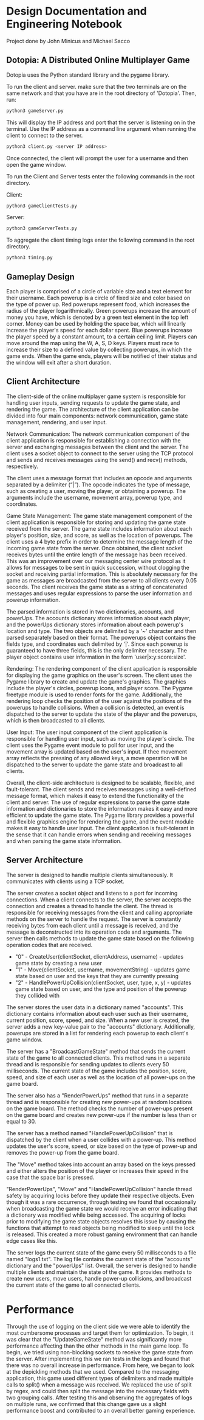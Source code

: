 # Design Documentation and Engineering Notebook

Project done by John Minicus and Michael Sacco

## Dotopia: A Distributed Online Multiplayer Game

Dotopia uses the Python standard library and the pygame library.

To run the client and server. make sure that the two terminals are on the same network and that you have are in the root directory of 'Dotopia'. Then, run:

```bash
python3 gameServer.py
```

This will display the IP address and port that the server is listening on in the terminal. Use the IP address as a command line argument when running the client to connect to the server.

```bash
python3 client.py <server IP address>
```

Once connected, the client will prompt the user for a username and then open the game window.

To run the Client and Server tests enter the following commands in the root directory.

Client:
```bash
python3 gameClientTests.py
```

Server:
```bash
python3 gameServerTests.py
```

To aggregate the client timing logs enter the following command in the root directory.

```bash
python3 timing.py
```

## Gameplay Design

Each player is comprised of a circle of variable size and a text element for their username. Each powerup is a circle of fixed size and color based on the type of power up. Red powerups represent food, which increases the radius of the player logarithmically. Green powerups increase the amount of money you have, which is denoted by a green text element in the top left corner. Money can be used by holding the space bar, which will linearly increase the player's speed for each dollar spent. Blue powerups increase the player speed by a constant amount, to a certain ceiling limit. Players can move around the map using the W, A, S, D keys. Players must race to increase their size to a defined value by collecting powerups, in which the game ends. When the game ends, players will be notified of their status and the window will exit after a short duration.

## Client Architecture

The client-side of the online multiplayer game system is responsible for handling user inputs, sending requests to update the game state, and rendering the game. The architecture of the client application can be divided into four main components: network communication, game state management, rendering, and user input.

Network Communication:
The network communication component of the client application is responsible for establishing a connection with the server and exchanging messages between the client and the server. The client uses a socket object to connect to the server using the TCP protocol and sends and receives messages using the send() and recv() methods, respectively.

The client uses a message format that includes an opcode and arguments separated by a delimiter (“|”). The opcode indicates the type of message, such as creating a user, moving the player, or obtaining a powerup. The arguments include the username, movement array, powerup type, and coordinates.

Game State Management:
The game state management component of the client application is responsible for storing and updating the game state received from the server. The game state includes information about each player's position, size, and score, as well as the location of powerups. The client uses a 4 byte prefix in order to determine the message length of the incoming game state from the server. Once obtained, the client socket receives bytes until the entire length of the message has been received. This was an improvement over our messaging center wire protocol as it allows for messages to be sent in quick succession, without clogging the socket and receiving partial information. This is absolutely necessary for the game as messages are broadcasted from the server to all clients every 0.05 seconds. The client receives the game state as a string of concatenated messages and uses regular expressions to parse the user information and powerup information.

The parsed information is stored in two dictionaries, accounts, and powerUps. The accounts dictionary stores information about each player, and the powerUps dictionary stores information about each powerup's location and type. The two objects are delimited by a '~' character and then parsed separately based on their format. The powerups object contains the fields type, and coordinates each delimited by '|'. Since each powerup is guaranteed to have three fields, this is the only delimiter necessary. The player object contains user information in the form 'user|x:y:score:size'.

Rendering:
The rendering component of the client application is responsible for displaying the game graphics on the user's screen. The client uses the Pygame library to create and update the game's graphics. The graphics include the player's circles, powerup icons, and player score. The Pygame freetype module is used to render fonts for the game. Additionally, the rendering loop checks the position of the user against the positions of the powerups to handle collisions. When a collision is detected, an event is dispatched to the server to update the state of the player and the powerups, which is then broadcasted to all clients.

User Input:
The user input component of the client application is responsible for handling user input, such as moving the player's circle. The client uses the Pygame event module to poll for user input, and the movement array is updated based on the user's input. If thee movement array reflects the pressing of any allowed keys, a move operation will be dispatched to the server to update the game state and broadcast to all clients.

Overall, the client-side architecture is designed to be scalable, flexible, and fault-tolerant. The client sends and receives messages using a well-defined message format, which makes it easy to extend the functionality of the client and server. The use of regular expressions to parse the game state information and dictionaries to store the information makes it easy and more efficient to update the game state. The Pygame library provides a powerful and flexible graphics engine for rendering the game, and the event module makes it easy to handle user input. The client application is fault-tolerant in the sense that it can handle errors when sending and receiving messages and when parsing the game state information.

## Server Architecture

The server is designed to handle multiple clients simultaneously. It communicates with clients using a TCP socket.

The server creates a socket object and listens to a port for incoming connections. When a client connects to the server, the server accepts the connection and creates a thread to handle the client. The thread is responsible for receiving messages from the client and calling appropriate methods on the server to handle the request. The server is constantly receiving bytes from each client until a message is received, and the message is deconstructed into its operation code and arguments. The server then calls methods to update the game state based on the following operation codes that are received.

* "0" - CreateUser(clientSocket, clientAddress, username) - updates game state by creating a new user
* "1" - Move(clientSocket, username, movementString) - updates game state based on user and the keys that they are currently pressing
* "2" - HandlePowerUpCollision(clientSocket, user, type, x, y) - updates game state based on user, and the type and position of the powerup they collided with

The server stores the user data in a dictionary named "accounts". This dictionary contains information about each user such as their username, current position, score, speed, and size. When a new user is created, the server adds a new key-value pair to the "accounts" dictionary. Additionally, powerups are stored in a list for rendering each powerup to each client's game window.

The server has a "BroadcastGameState" method that sends the current state of the game to all connected clients. This method runs in a separate thread and is responsible for sending updates to clients every 50 milliseconds. The current state of the game includes the position, score, speed, and size of each user as well as the location of all power-ups on the game board.

The server also has a "RenderPowerUps" method that runs in a separate thread and is responsible for creating new power-ups at random locations on the game board. The method checks the number of power-ups present on the game board and creates new power-ups if the number is less than or equal to 30.

The server has a method named "HandlePowerUpCollision" that is dispatched by the client when a user collides with a power-up. This method updates the user's score, speed, or size based on the type of power-up and removes the power-up from the game board.

The "Move" method takes into account an array based on the keys pressed and either alters the position of the player or increases their speed in the case that the space bar is pressed.

"RenderPowerUps", "Move" and "HandlePowerUpCollision" handle thread safety by acquiring locks before they update their respective objects. Even though it was a rare occurrence, through testing we found that occasionally when broadcasting the game state we would receive an error indicating that a dictionary was modified while being accessed. The acquiring of locks prior to modifying the game state objects resolves this issue by causing the functions that attempt to read objects being modified to sleep until the lock is released. This created a more robust gaming environment that can handle edge cases like this.

The server logs the current state of the game every 50 milliseconds to a file named "logs1.txt". The log file contains the current state of the "accounts" dictionary and the "powerUps" list. Overall, the server is designed to handle multiple clients and maintain the state of the game. It provides methods to create new users, move users, handle power-up collisions, and broadcast the current state of the game to all connected clients.

# Performance

Through the use of logging on the client side we were able to identify the most cumbersome processes and target them for optimization. To begin, it was clear that the "UpdateGameState" method was significantly more performance affecting than the other methods in the main game loop. To begin, we tried using non-blocking sockets to receive the game state from the server. After implementing this we ran tests in the logs and found that there was no overall increase in performance. From here, we began to look at the depickling methods that we used. Compared to the messaging application, this game used different types of delimiters and made multiple calls to split() when a message was received. We replaced the use of split by regex, and could then split the message into the necessary fields with two grouping calls. After testing this and observing the aggregates of logs on multiple runs, we confirmed that this change gave us a slight performance boost and contributed to an overall better gaming experience.
